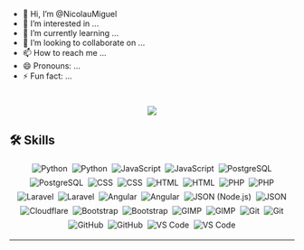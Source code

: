 - 👋 Hi, I’m @NicolauMiguel
- 👀 I’m interested in ...
- 🌱 I’m currently learning ...
- 💞️ I’m looking to collaborate on ...
- 📫 How to reach me ...
- 😄 Pronouns: ...
- ⚡ Fun fact: ...

<h1 align="center">
    <img src="https://readme-typing-svg.herokuapp.com/?font=Righteous&size=35&center=true&vCenter=true&width=500&height=70&duration=4000&lines=Hello+World!+👋;+I'm+Nicolau+Niguel!;" />
</h1>


## 🛠️ Skills

<div align="center" style="display: flex; flex-wrap: wrap; justify-content: center;">
<!-- Python -->
<img src="https://devicon.dev/icons/python/python-original.svg" alt="Python" style="margin: 4px;"/>
<img src="https://simpleicons.org/icons/python.svg" alt="Python" style="margin: 4px;"/>

<!-- JavaScript -->
<img src="https://devicon.dev/icons/javascript/javascript-original.svg" alt="JavaScript" style="margin: 4px;"/>
<img src="https://simpleicons.org/icons/javascript.svg" alt="JavaScript" style="margin: 4px;"/>

<!-- SQL (PostgreSQL) -->
<img src="https://devicon.dev/icons/postgresql/postgresql-original.svg" alt="PostgreSQL" style="margin: 4px;"/>
<img src="https://simpleicons.org/icons/postgresql.svg" alt="PostgreSQL" style="margin: 4px;"/>

<!-- CSS -->
<img src="https://devicon.dev/icons/css3/css3-original.svg" alt="CSS" style="margin: 4px;"/>
<img src="https://simpleicons.org/icons/css3.svg" alt="CSS" style="margin: 4px;"/>

<!-- HTML -->
<img src="https://devicon.dev/icons/html5/html5-original.svg" alt="HTML" style="margin: 4px;"/>
<img src="https://simpleicons.org/icons/html5.svg" alt="HTML" style="margin: 4px;"/>

<!-- PHP -->
<img src="https://devicon.dev/icons/php/php-original.svg" alt="PHP" style="margin: 4px;"/>
<img src="https://simpleicons.org/icons/php.svg" alt="PHP" style="margin: 4px;"/>

<!-- Laravel -->
<img src="https://devicon.dev/icons/laravel/laravel-plain.svg" alt="Laravel" style="margin: 4px;"/>
<img src="https://simpleicons.org/icons/laravel.svg" alt="Laravel" style="margin: 4px;"/>

<!-- Angular -->
<img src="https://devicon.dev/icons/angularjs/angularjs-original.svg" alt="Angular" style="margin: 4px;"/>
<img src="https://simpleicons.org/icons/angular.svg" alt="Angular" style="margin: 4px;"/>

<!-- JSON -->
<img src="https://devicon.dev/icons/nodejs/nodejs-original.svg" alt="JSON (Node.js)" style="margin: 4px;"/>
<img src="https://simpleicons.org/icons/json.svg" alt="JSON" style="margin: 4px;"/>

<!-- HTTP (Cloudflare) -->
<img src="https://simpleicons.org/icons/cloudflare.svg" alt="Cloudflare" style="margin: 4px;"/>

<!-- Bootstrap -->
<img src="https://devicon.dev/icons/bootstrap/bootstrap-original.svg" alt="Bootstrap" style="margin: 4px;"/>
<img src="https://simpleicons.org/icons/bootstrap.svg" alt="Bootstrap" style="margin: 4px;"/>

<!-- GIMP -->
<img src="https://devicon.dev/icons/gimp/gimp-original.svg" alt="GIMP" style="margin: 4px;"/>
<img src="https://simpleicons.org/icons/gimp.svg" alt="GIMP" style="margin: 4px;"/>

<!-- Git -->
<img src="https://devicon.dev/icons/git/git-original.svg" alt="Git" style="margin: 4px;"/>
<img src="https://simpleicons.org/icons/git.svg" alt="Git" style="margin: 4px;"/>

<!-- GitHub -->
<img src="https://devicon.dev/icons/github/github-original.svg" alt="GitHub" style="margin: 4px;"/>
<img src="https://simpleicons.org/icons/github.svg" alt="GitHub" style="margin: 4px;"/>

<!-- Visual Studio Code -->
<img src="https://devicon.dev/icons/vscode/vscode-original.svg" alt="VS Code" style="margin: 4px;"/>
<img src="https://simpleicons.org/icons/visualstudiocode.svg" alt="VS Code" style="margin: 4px;"/>

</div>

---
<!---
NicolauMiguel/NicolauMiguel is a ✨ special ✨ repository because its `README.md` (this file) appears on your GitHub profile.
You can click the Preview link to take a look at your changes.
--->
